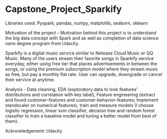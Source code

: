 # Capstone_Project_Sparkify

Libraries used: Pyspark, pandas, numpy, matplotlib, seaborn, sklearn

Motivation of the project - Motivation behind this project is to understand the big data concept with Spark and as well as completion of data science nano degree program from Udacity.

Sparkify is a digital music service similar to Netease Cloud Music or QQ Music. Many of the users stream their favorite songs in Sparkify service everyday, either using free tier that places advertisements in between the songs, or using the premium subscription model where they stream music as free, but pay a monthly flat rate. User can upgrade, downgrade or cancel their service at anytime.

Analysis - Data cleaning, EDA (exploratory data to look features' distributions and correlation with key label), Feature engineering (extract and found customer-features and customer-behavior-features; Implement standscaler on numerical features), train and measure models (I choose logistic regression, linear svm classifier, decision tree and random forest classifier to train a baseline model and tuning a better model from best of them).

Acknowledgement: Udacity
